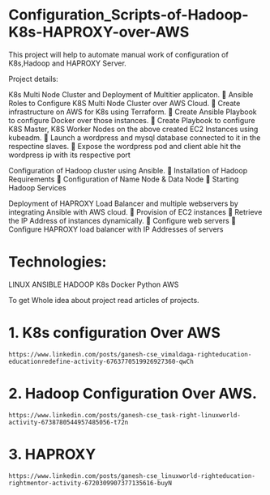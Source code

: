 # Configuration_Scripts-of-Hadoop-K8s-HAPROXY-over-AWS
This project will help to automate manual work of configuration of K8s,Hadoop and HAPROXY Server.


Project details:

K8s Multi Node Cluster and Deployment of Multitier applicaton.
🔅 Ansible Roles to Configure K8S Multi Node Cluster over AWS Cloud.
🔅 Create infrastructure on AWS for K8s using Terraform.
🔅 Create Ansible Playbook to configure Docker over those instances.
🔅 Create Playbook to configure K8S Master, K8S Worker Nodes on the above created EC2 Instances using kubeadm.
🔅 Launch a wordpress and mysql database connected to it in the respectine slaves.
🔅 Expose the wordpress pod and client able hit the wordpress ip with its respective port

Configuration of Hadoop cluster using Ansible.
🔅 Installation of Hadoop Requirements
🔅 Configuration of Name Node & Data Node
🔅 Starting Hadoop Services

Deployment of HAPROXY Load Balancer and multiple webservers by integrating Ansible with AWS cloud.
🔅 Provision of EC2 instances
🔅 Retrieve the IP Address of instances dynamically.
🔅 Configure web servers
🔅 Configure HAPROXY load balancer with IP Addresses of servers
         
# Technologies:
LINUX
ANSIBLE
HADOOP
K8s
Docker
Python
AWS



To get Whole idea about project read articles of projects.

# 1. K8s configuration Over AWS
    https://www.linkedin.com/posts/ganesh-cse_vimaldaga-righteducation-educationredefine-activity-6763770519926927360-qwCh


# 2. Hadoop Configuration Over AWS.
    https://www.linkedin.com/posts/ganesh-cse_task-right-linuxworld-activity-6738780544957485056-t72n
    
# 3. HAPROXY 
    https://www.linkedin.com/posts/ganesh-cse_linuxworld-righteducation-rightmentor-activity-6720309907377135616-buyN   
